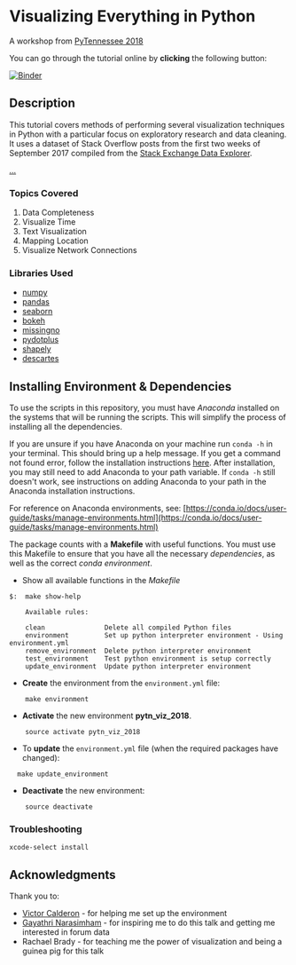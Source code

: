 # Visualizing Everything in Python

A workshop from [PyTennessee 2018](https://www.pytennessee.org)

You can go through the tutorial online by **clicking** the following button:

[![Binder](https://mybinder.org/badge.svg)](https://mybinder.org/v2/gh/kbrady/pytn_2018/master)

## Description

This tutorial covers methods of performing several visualization techniques in Python with a particular focus on exploratory research and data cleaning. It uses a dataset of Stack Overflow posts from the first two weeks of September 2017 compiled from the [Stack Exchange Data Explorer](https://data.stackexchange.com/stackoverflow/query/new).

[...](description.md)

### Topics Covered
1. Data Completeness
1. Visualize Time
1. Text Visualization
1. Mapping Location
1. Visualize Network Connections

### Libraries Used
- [numpy](http://www.numpy.org)
- [pandas](https://pandas.pydata.org)
- [seaborn](https://seaborn.pydata.org)
- [bokeh](https://bokeh.pydata.org/en/latest/)
- [missingno](https://github.com/ResidentMario/missingno)
- [pydotplus](https://pydotplus.readthedocs.io)
- [shapely](https://shapely.readthedocs.io/en/latest/)
- [descartes](https://bitbucket.org/sgillies/descartes/)

## Installing Environment & Dependencies

To use the scripts in this repository, you must have _Anaconda_ installed on the systems that will be running the scripts. This will simplify the process of installing all the dependencies.

If you are unsure if you have Anaconda on your machine run `conda -h` in your terminal. This should bring up a help message. If you get a command not found error, follow the installation instructions [here](https://docs.anaconda.com/anaconda/install/).  After installation, you may still need to add Anaconda to your path variable. If `conda -h` still doesn't work, see instructions on adding Anaconda to your path in the Anaconda installation instructions.

For reference on Anaconda environments, see: [https://conda.io/docs/user-guide/tasks/manage-environments.html](https://conda.io/docs/user-guide/tasks/manage-environments.html)

The package counts with a __Makefile__ with useful functions. You must use this Makefile to ensure that you have all the necessary _dependencies_, as well as the correct _conda environment_. 

* Show all available functions in the _Makefile_

```
$:  make show-help
    
    Available rules:
    
    clean               Delete all compiled Python files
    environment         Set up python interpreter environment - Using environment.yml
    remove_environment  Delete python interpreter environment
    test_environment    Test python environment is setup correctly
    update_environment  Update python interpreter environment
```

* __Create__ the environment from the `environment.yml` file:

```
    make environment
```

* __Activate__ the new environment __pytn_viz_2018__.

```
    source activate pytn_viz_2018
```

* To __update__ the `environment.yml` file (when the required packages have changed):

```
  make update_environment
```

* __Deactivate__ the new environment:

```
    source deactivate
```

### Troubleshooting

`xcode-select install`

## Acknowledgments

Thank you to:
+ [Victor Calderon](https://github.com/vcalderon2009) - for helping me set up the environment
+ [Gayathri Narasimham](https://github.com/gnvandy) - for inspiring me to do this talk and getting me interested in forum data
+ Rachael Brady - for teaching me the power of visualization and being a guinea pig for this talk
